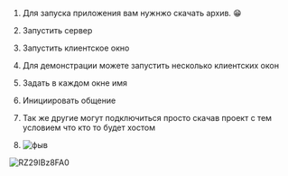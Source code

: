 1. Для запуска приложения вам нужнжо скачать архив. 😁
2. Запустить сервер 
3. Запустить клиентское окно
4. Для демонстрации можете запустить несколько клиентских окон
5. Задать в каждом окне имя
6. Инициировать общение 
7. Так же другие могут подключиться просто скачав проект с тем условием что кто то будет хостом
  
9. ![фыв](https://github.com/user-attachments/assets/df9d0639-e455-43a2-ade0-fbf2bee70ed4)


 
![RZ29IBz8FA0](https://github.com/user-attachments/assets/3a89d068-496d-4fa2-95c3-a1993624af07)
